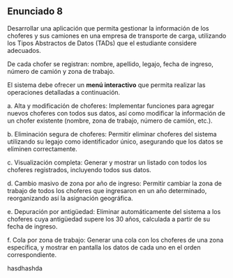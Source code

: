 ## Enunciado 8

Desarrollar una aplicación que permita gestionar la información de los choferes y sus camiones en
una empresa de transporte de carga, utilizando los Tipos Abstractos de Datos (TADs) que el
estudiante considere adecuados.

De cada chofer se registran: nombre, apellido, legajo, fecha de ingreso, número de camión y zona de trabajo.

El sistema debe ofrecer un **menú interactivo** que permita realizar las operaciones detalladas a continuación.

a. Alta y modificación de choferes:
Implementar funciones para agregar nuevos choferes con todos sus datos, así como modificar la
información de un chofer existente (nombre, zona de trabajo, número de camión, etc.).

b. Eliminación segura de choferes:
Permitir eliminar choferes del sistema utilizando su legajo como identificador único, asegurando que
los datos se eliminen correctamente.

c. Visualización completa:
Generar y mostrar un listado con todos los choferes registrados, incluyendo todos sus datos.

d. Cambio masivo de zona por año de ingreso:
Permitir cambiar la zona de trabajo de todos los choferes que ingresaron en un año determinado,
reorganizando así la asignación geográfica.

e. Depuración por antigüedad:
Eliminar automáticamente del sistema a los choferes cuya antigüedad supere los 30 años, calculada
a partir de su fecha de ingreso.

f. Cola por zona de trabajo:
Generar una cola con los choferes de una zona específica, y mostrar en pantalla los datos de cada
uno en el orden correspondiente.


hasdhashda
